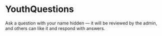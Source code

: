 # YouthQuestions
Ask a question with your name hidden — it will be reviewed by the admin, and others can like it and respond with answers.
